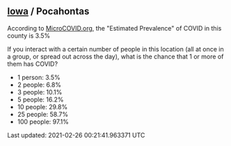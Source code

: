 
## [Iowa](/united-states/iowa) / Pocahontas

According to [MicroCOVID.org](http://microcovid.org),
the "Estimated Prevalence" of COVID in this county is 3.5%

If you interact with a certain number of people in this location
(all at once in a group, or spread out across the day), what is the chance that
1 or more of them has COVID?

- 1 person: 3.5%
- 2 people: 6.8%
- 3 people: 10.1%
- 5 people: 16.2%
- 10 people: 29.8%
- 25 people: 58.7%
- 100 people: 97.1%

Last updated: 2021-02-26 00:21:41.963371 UTC
